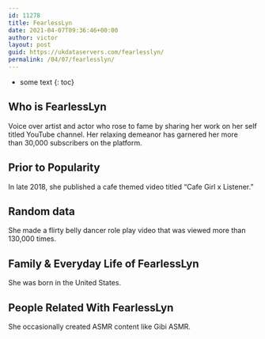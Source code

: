 ```yaml
---
id: 11278
title: FearlessLyn
date: 2021-04-07T09:36:46+00:00
author: victor
layout: post
guid: https://ukdataservers.com/fearlesslyn/
permalink: /04/07/fearlesslyn/
---
```


* some text
{: toc}


## Who is FearlessLyn



Voice over artist and actor who rose to fame by sharing her work on her self titled YouTube channel. Her relaxing demeanor has garnered her more than 30,000 subscribers on the platform.

                
                
                
## Prior to Popularity



In late 2018, she published a cafe themed video titled &#8220;Cafe Girl x Listener.&#8221;

                
                
                
## Random data



She made a flirty belly dancer role play video that was viewed more than 130,000 times.

                
                
                
## Family & Everyday Life of FearlessLyn



She was born in the United States.

                
                
                
## People Related With FearlessLyn



She occasionally created ASMR content like Gibi ASMR. 

                
              
            
          
          
          